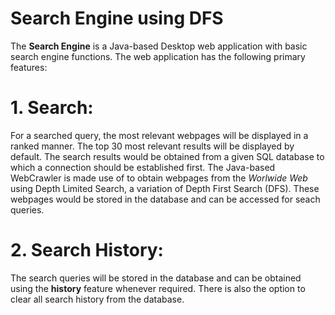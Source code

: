# Search Engine using DFS
The **Search Engine** is a Java-based Desktop web application with basic search engine functions.
The web application has the following primary features:
  # 1. Search:
  For a searched query, the most relevant webpages will be displayed in a ranked manner. The top 30 most relevant results will be displayed by default.
  The search results would be obtained from a given SQL database to which a connection should be established first.
  The Java-based WebCrawler is made use of to obtain webpages from the _Worlwide Web_ using Depth Limited Search, a variation of Depth First Search (DFS). These webpages would be stored in the database and can be accessed for seach queries.
  # 2.  Search History:
  The search queries will be stored in the database and can be obtained using the **history** feature whenever required.
  There is also the option to clear all search history from the database.
